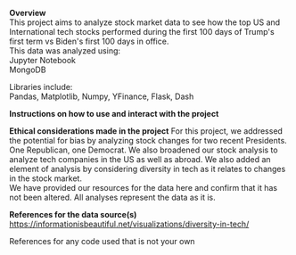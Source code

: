 **Overview**   
This project aims to analyze stock market data to see how the top US and International tech stocks performed during the first 100 days of Trump's first term vs Biden's first 100 days in office.  
This data was analyzed using:  
Jupyter Notebook  
MongoDB  
  

Libraries include:  
Pandas, Matplotlib, Numpy, YFinance, Flask, Dash


**Instructions on how to use and interact with the project**  

**Ethical considerations made in the project**
For this project, we addressed the potential for bias by analyzing stock changes for two recent Presidents. One Republican, one Democrat. We also broadened our stock analysis to  
analyze tech companies in the US as well as abroad. We also added an element of analysis by considering diversity in tech as it relates to changes in the stock market.  
We have provided our resources for the data here and confirm that it has not been altered. All analyses represent the data as it is. 

**References for the data source(s)**  
https://informationisbeautiful.net/visualizations/diversity-in-tech/

References for any code used that is not your own


